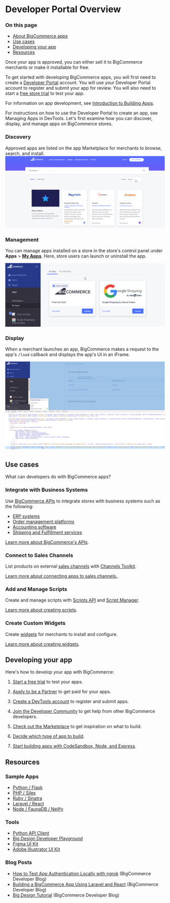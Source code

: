 # Developer Portal Overview

<div class="otp" id="no-index">

### On this page
- [About BigCommerce apps](#about-bigcommerce-apps)
- [Use cases](#use-cases)
- [Developing your app](#develop-your-app)
- [Resources](#resources)
</div> 

Once your app is approved, you can either sell it to BigCommerce merchants or make it installable for free. 

To get started with developing BigCommerce apps, you will first need to create a [Developer Portal](https://devtools.bigcommerce.com/my/apps) account. You will use your Developer Portal account to register and submit your app for review. You will also need to start a [free store trial](https://www.bigcommerce.com/essentials/free-trial/) to test your app. 

For information on app development, see [Introduction to Building Apps](https://developer.bigcommerce.com/api-docs/apps/guide/intro).

For instructions on how to use the Developer Portal to create an app, see Managing Apps in DevTools.
Let's first examine how you can discover, display, and manage apps on BigCommerce stores.

### Discovery
Approved apps are listed on the app Marketplace for merchants to browse, search, and install.
![App Marketplace](https://raw.githubusercontent.com/bigcommerce/dev-docs/master/assets/images/apps-01-introduction-01.png "App Marketplace")

### Management

You can manage apps installed on a store in the store's control panel under **Apps** > [**My Apps**](https://login.bigcommerce.com/deep-links/manage/marketplace/apps/my-apps/drafts). Here, store users can launch or uninstall the app.

![App Management](https://raw.githubusercontent.com/bigcommerce/dev-docs/master/assets/images/apps-01-introduction-02.png  "App Management")

### Display
When a merchant launches an app, BigCommerce makes a request to the app's `/load` callback and displays the app's UI in an iFrame.

![App Display](https://raw.githubusercontent.com/bigcommerce/dev-docs/master/assets/images/apps-01-introduction-03.png  "App Display")

## Use cases
What can developers do with BigCommerce apps?

### Integrate with Business Systems
Use [BigCommerce APIs](https://developer.bigcommerce.com/api-reference) to integrate stores with business systems such as the following:
* [ERP systems](https://www.bigcommerce.com/apps/erp/)
* [Order management platforms](https://www.bigcommerce.com/apps/catalog-order-management/)
* [Accounting software](https://www.bigcommerce.com/apps/accounting-tax/)
* [Shipping and Fulfillment services](https://www.bigcommerce.com/apps/shipping-fulfillment/)

[Learn more about BigCommerce's APIs](https://developer.bigcommerce.com/api-reference).


### Connect to Sales Channels
List products on external [sales channels](https://www.bigcommerce.com/apps/sales-channels/) with [Channels Toolkit](https://developer.bigcommerce.com/api-docs/channels/channels-toolkit-reference).

[Learn more about connecting apps to sales channels.](https://developer.bigcommerce.com/api-docs/channels/overview).

### Add and Manage Scripts
Create and manage scripts with [Scripts API](https://developer.bigcommerce.com/api-reference/store-management/scripts) and [Script Manager](https://support.bigcommerce.com/s/article/Using-Script-Manager).

[Learn more about creating scripts](https://developer.bigcommerce.com/api-docs/storefront/scripts-overview).

### Create Custom Widgets
Create [widgets](https://support.bigcommerce.com/s/article/Page-Builder#builder) for merchants to install and configure.

[Learn more about creating widgets](https://developer.bigcommerce.com/api-docs/storefront/widgets/widgets-overview).

## Developing your app

Here's how to develop your app with BigCommerce:

1. [Start a free trial](https://www.bigcommerce.com/essentials/free-trial/) to test your apps.

2. [Apply to be a Partner](https://www.bigcommerce.com/partners) to get paid for your apps.

3. [Create a DevTools account](https://devtools.bigcommerce.com/) to register and submit apps.

4. [Join the Developer Community](https://support.bigcommerce.com/s/group/0F913000000HLjECAW/bigcommerce-developers) to get help from other BigCommerce developers.
5. [Check out the Marketplace](https://www.bigcommerce.com/marketplace/) to get inspiration on what to build.

6. [Decide which type of app to build](https://developer.bigcommerce.com/api-docs/apps/guide/types).

7. [Start building apps with CodeSandbox, Node, and Express](https://developer.bigcommerce.com/api-docs/apps/quick-start).


## Resources

### Sample Apps
* [Python / Flask](https://github.com/bigcommerce/hello-world-app-python-flask)
* [PHP / Silex](https://github.com/bigcommerce/hello-world-app-php-silex)
* [Ruby / Sinatra](https://github.com/bigcommerce/hello-world-app-ruby-sinatra)
* [Laravel / React](https://github.com/bigcommerce/laravel-react-sample-app)
* [Node / FaunaDB / Nelify](https://github.com/bigcommerce/channels-app/)

### Tools
* [Python API Client](https://github.com/bigcommerce/bigcommerce-api-python)
* [Big Design Developer Playground](https://developer.bigcommerce.com/big-design/)
* [Figma UI Kit](https://www.figma.com/file/jTVuUkiZ1j3rux8WHG4IKK/BigDesign-UI-Kit?node-id=0%3A1/duplicate)
* [Adobe Illustrator UI Kit](https://design.bigcommerce.com/bigdesign-ui-kit)

### Blog Posts
* [How to Test App Authentication Locally with ngrok](https://medium.com/bigcommerce-developer-blog/how-to-test-app-authentication-locally-with-ngrok-149150bfe4cf) (BigCommerce Developer Blog)
* [Building a BigCommerce App Using Laravel and React](https://medium.com/bigcommerce-developer-blog/building-a-bigcommerce-app-using-laravel-and-react-711ceceb5006) (BigCommerce Developer Blog)
* [Big Design Tutorial](https://medium.com/bigcommerce-developer-blog/bigdesign-build-native-looking-uis-with-the-bigcommerce-design-system-fb06a01a24f2) (BigCommerce Developer Blog)
